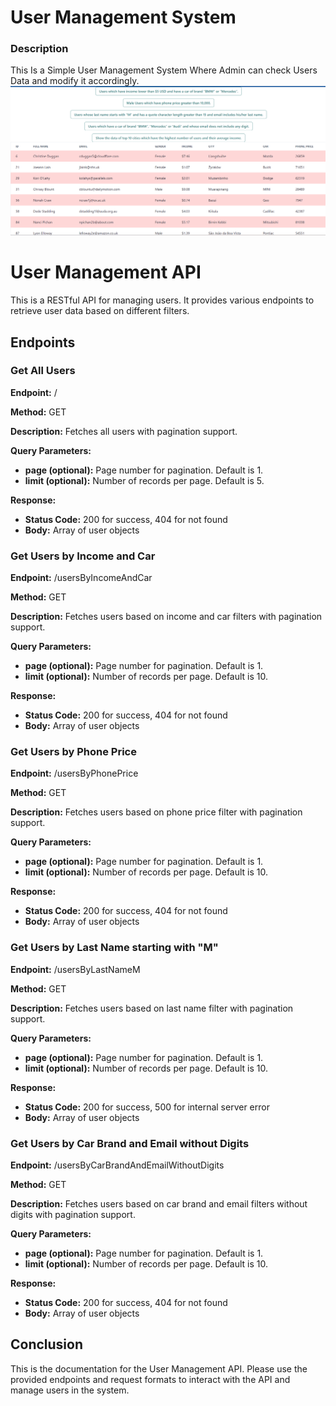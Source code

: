<h1>User Management System</h1>
<h3>Description</h3>
This Is a Simple User Management System Where Admin can check Users Data and modify it accordingly.
<img src="./FrontEnd/Images/Mobilicis_ReadmePic_1.png"/>
<!DOCTYPE html>
<html>

<head>
    <title>User Management API</title>
</head>

<body>
    <h1>User Management API</h1>
    <p>This is a RESTful API for managing users. It provides various endpoints to retrieve user data based on different filters.</p>


<h2>Endpoints</h2>
<h3>Get All Users</h3>
<p><strong>Endpoint:</strong> /</p>
<p><strong>Method:</strong> GET</p>
<p><strong>Description:</strong> Fetches all users with pagination support.</p>
<p><strong>Query Parameters:</strong></p>
<ul>
  <li><strong>page (optional):</strong> Page number for pagination. Default is 1.</li>
  <li><strong>limit (optional):</strong> Number of records per page. Default is 5.</li>
</ul>
<p><strong>Response:</strong></p>
<ul>
  <li><strong>Status Code:</strong> 200 for success, 404 for not found</li>
  <li><strong>Body:</strong> Array of user objects</li>
</ul>
<h3>Get Users by Income and Car</h3>
<p><strong>Endpoint:</strong> /usersByIncomeAndCar</p>
<p><strong>Method:</strong> GET</p>
<p><strong>Description:</strong> Fetches users based on income and car filters with pagination support.</p>
<p><strong>Query Parameters:</strong></p>
<ul>
  <li><strong>page (optional):</strong> Page number for pagination. Default is 1.</li>
  <li><strong>limit (optional):</strong> Number of records per page. Default is 10.</li>
</ul>
<p><strong>Response:</strong></p>
<ul>
  <li><strong>Status Code:</strong> 200 for success, 404 for not found</li>
  <li><strong>Body:</strong> Array of user objects</li>
</ul>
<h3>Get Users by Phone Price</h3>
<p><strong>Endpoint:</strong> /usersByPhonePrice</p>
<p><strong>Method:</strong> GET</p>
<p><strong>Description:</strong> Fetches users based on phone price filter with pagination support.</p>
<p><strong>Query Parameters:</strong></p>
<ul>
  <li><strong>page (optional):</strong> Page number for pagination. Default is 1.</li>
  <li><strong>limit (optional):</strong> Number of records per page. Default is 10.</li>
</ul>
<p><strong>Response:</strong></p>
<ul>
  <li><strong>Status Code:</strong> 200 for success, 404 for not found</li>
  <li><strong>Body:</strong> Array of user objects</li>
</ul>
<h3>Get Users by Last Name starting with "M"</h3>
<p><strong>Endpoint:</strong> /usersByLastNameM</p>
<p><strong>Method:</strong> GET</p>
<p><strong>Description:</strong> Fetches users based on last name filter with pagination support.</p>
<p><strong>Query Parameters:</strong></p>
<ul>
  <li><strong>page (optional):</strong> Page number for pagination. Default is 1.</li>
  <li><strong>limit (optional):</strong> Number of records per page. Default is 10.</li>
</ul>
<p><strong>Response:</strong></p>
<ul>
  <li><strong>Status Code:</strong> 200 for success, 500 for internal server error</li>
  <li><strong>Body:</strong> Array of user objects</li>
</ul>
<h3>Get Users by Car Brand and Email without Digits</h3>
<p><strong>Endpoint:</strong> /usersByCarBrandAndEmailWithoutDigits</p>
<p><strong>Method:</strong> GET</p>
<p><strong>Description:</strong> Fetches users based on car brand and email filters without digits with pagination support.</p>
<p><strong>Query Parameters:</strong></p>
<ul>
  <li><strong>page (optional):</strong> Page number for pagination. Default is 1.</li>
  <li><strong>limit (optional):</strong> Number of records per page. Default is 10.</li>
</ul>
<p><strong>Response:</strong></p>
<ul>
  <li><strong>Status Code:</strong> 200 for success, 404 for not found</li>
  <li><strong>Body:</strong> Array of user objects</li>
</ul>
<h2>Conclusion</h2>
<p>This is the documentation for the User Management API. Please use the provided endpoints and request formats to interact with the API and manage users in the system.</p>
</body>
</html>
